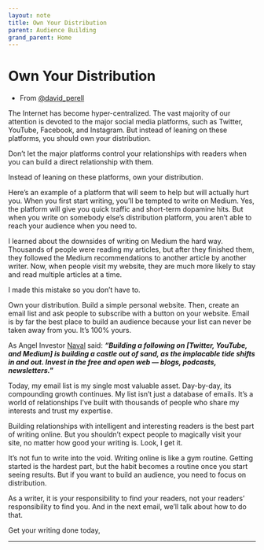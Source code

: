 ```yaml
---
layout: note
title: Own Your Distribution
parent: Audience Building
grand_parent: Home
---
```


# Own Your Distribution

- From [@david_perell](https://twitter.com/david_perell)

The Internet has become hyper-centralized. The vast majority of our attention is devoted to the major social media platforms, such as Twitter, YouTube, Facebook, and Instagram. But instead of leaning on these platforms, you should own your distribution.

Don’t let the major platforms control your relationships with readers when you can build a direct relationship with them.

Instead of leaning on these platforms, own your distribution.

Here’s an example of a platform that will seem to help but will actually hurt you. When you first start writing, you’ll be tempted to write on Medium. Yes, the platform will give you quick traffic and short-term dopamine hits. But when you write on somebody else’s distribution platform, you aren’t able to reach your audience when you need to.

I learned about the downsides of writing on Medium the hard way. Thousands of people were reading my articles, but after they finished them, they followed the Medium recommendations to another article by another writer. Now, when people visit my website, they are much more likely to stay and read multiple articles at a time.

I made this mistake so you don’t have to.

Own your distribution. Build a simple personal website. Then, create an email list and ask people to subscribe with a button on your website. Email is by far the best place to build an audience because your list can never be taken away from you. It’s 100% yours.

As Angel Investor [Naval](https://el2.convertkit-mail.com/c/p9umngk4embquzxl5zsq/7qh7h8hm3n4k3e/aHR0cHM6Ly90d2l0dGVyLmNvbS9uYXZhbD9yZWZfc3JjPXR3c3JjJTVFZ29vZ2xlJTdDdHdjYW1wJTVFc2VycCU3Q3R3Z3IlNUVhdXRob3I=) said:
**_“Building a following on [Twitter, YouTube, and Medium] is building a castle out of sand, as the implacable tide shifts in and out. Invest in the free and open web — blogs, podcasts, newsletters."_**

Today, my email list is my single most valuable asset. Day-by-day, its compounding growth continues. My list isn’t just a database of emails. It’s a world of relationships I’ve built with thousands of people who share my interests and trust my expertise.

Building relationships with intelligent and interesting readers is the best part of writing online. But you shouldn’t expect people to magically visit your site, no matter how good your writing is. Look, I get it.

It’s not fun to write into the void. Writing online is like a gym routine. Getting started is the hardest part, but the habit becomes a routine once you start seeing results. But if you want to build an audience, you need to focus on distribution.

As a writer, it is your responsibility to find your readers, not your readers’ responsibility to find you. And in the next email, we’ll talk about how to do that.

Get your writing done today,

---
